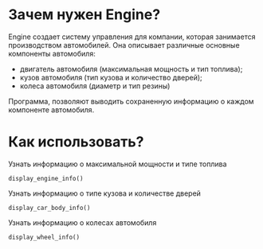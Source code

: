 
# Зачем нужен Engine?

Engine создает систему управления для компании, которая занимается производством автомобилей. 
Она описывает различные основные компоненты автомобиля:
- двигатель автомобиля (максимальная мощность и тип топлива);
- кузов автомобиля (тип кузова и количество дверей);
- колеса автомобиля (диаметр и тип резины)

Программа, позволяют выводить сохраненную информацию о каждом компоненте автомобиля.

# Как использовать?

Узнать информацию о максимальной мощности и типе топлива
```
display_engine_info()
```

Узнать информацию о типе кузова и количестве дверей

```
display_car_body_info()
```

Узнать информацию о колесах автомобиля

```
display_wheel_info()
```